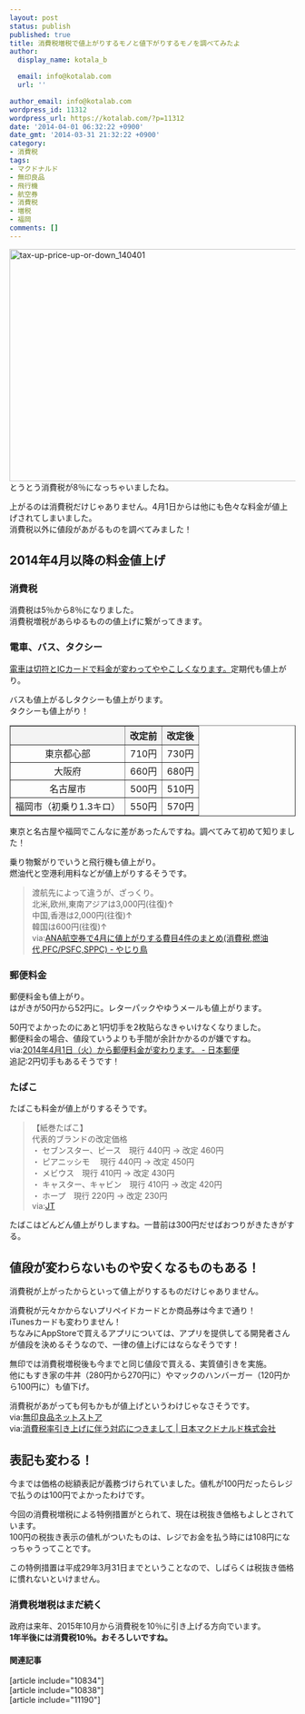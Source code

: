```yaml
---
layout: post
status: publish
published: true
title: 消費税増税で値上がりするモノと値下がりするモノを調べてみたよ
author:
  display_name: kotala_b

  email: info@kotalab.com
  url: ''

author_email: info@kotalab.com
wordpress_id: 11312
wordpress_url: https://kotalab.com/?p=11312
date: '2014-04-01 06:32:22 +0900'
date_gmt: '2014-03-31 21:32:22 +0900'
category:
- 消費税
tags:
- マクドナルド
- 無印良品
- 飛行機
- 航空券
- 消費税
- 増税
- 福岡
comments: []
---
```

<p><img src="https://kotalab.com/wp-content/uploads/tax-up-price-up-or-down_140401-546x409.jpg" alt="tax-up-price-up-or-down_140401" width="546" height="409" class="alignnone size-large wp-image-11316" /><br />
とうとう消費税が8％になっちゃいましたね。</p>
<p>上がるのは消費税だけじゃありません。4月1日からは他にも色々な料金が値上げされてしまいました。<br />
消費税以外に値段があがるものを調べてみました！</p>
<!--more-->
<h2>2014年4月以降の料金値上げ</h2>
<h3>消費税</h3>
<p>消費税は5％から8％になりました。<br />
消費税増税があらゆるものの値上げに繋がってきます。</p>
<h3>電車、バス、タクシー</h3>
<p><a href="https://kotalab.com/train-fare-rise-in-price" title="消費税増税に伴って鉄道各社が運賃値上げ！？2014年4月1日から電車の料金がややこしくなるおそれ。">電車は切符とICカードで料金が変わってややこしくなります。</a>定期代も値上がり。</p>
<p>バスも値上がるしタクシーも値上がります。<br />
タクシーも値上がり！</p>
<table border="1" width="100%" align="center">
<tbody>
<tr bgcolor="#f3f3f3" align="center">
<th></th>
<th>改定前</th>
<th>改定後</th>
</tr>
<tr align="center">
<td>東京都心部</td>
<td>710円</td>
<td>730円</td>
</tr>
<tr align="center">
<td>大阪府</td>
<td>660円</td>
<td>680円</td>
</tr>
<tr align="center">
<td>名古屋市</td>
<td>500円</td>
<td>510円</td>
</tr>
<tr align="center">
<td>福岡市（初乗り1.3キロ）</td>
<td>550円</td>
<td>570円</td>
</tr>
</tbody>
</table>
<p>東京と名古屋や福岡でこんなに差があったんですね。調べてみて初めて知りました！</p>
<p>乗り物繋がりでいうと飛行機も値上がり。<br />
燃油代と空港利用料などが値上がりするそうです。</p>
<blockquote><p>渡航先によって違うが、ざっくり。<br />
北米,欧州,東南アジアは3,000円(往復)&uarr;<br />
中国,香港は2,000円(往復)&uarr;<br />
韓国は600円(往復)&uarr;<br />
via:<a href="http://tonogata.hatenablog.com/entry/2014/02/16/100511" target="_blank">ANA航空券で4月に値上がりする費目4件のまとめ(消費税,燃油代,PFC/PSFC,SPPC) - やじり鳥</a></p></blockquote>
<h3>郵便料金</h3>
<p>郵便料金も値上がり。<br />
はがきが50円から52円に。レターパックやゆうメールも値上がります。</p>
<p>50円でよかったのにあと1円切手を2枚貼らなきゃいけなくなりました。<br />
郵便料金の場合、値段ていうよりも手間が余計かかるのが嫌ですね。<br />
via:<a href="http://www.post.japanpost.jp/lpo/tax2014/" target="_blank">2014年4月1日（火）から郵便料金が変わります。 - 日本郵便</a><br />
追記:2円切手もあるそうです！</p>
<h3>たばこ</h3>
<p>たばこも料金が値上がりするそうです。</p>
<blockquote><p>【紙巻たばこ】<br />
代表的ブランドの改定価格<br />
・ セブンスター、ピース　現行 440円 &rarr; 改定 460円<br />
・ ピアニッシモ　 現行 440円 &rarr; 改定 450円<br />
・ メビウス　現行 410円 &rarr; 改定 430円<br />
・ キャスター、キャビン　現行 410円 &rarr; 改定 420円<br />
・ ホープ　現行 220円 &rarr; 改定 230円<br />
via:<a href="http://www.jti.co.jp/investors/press_releases/2014/pdf/20140228_J01.pdf" target="_blank">JT</a>
</p></blockquote>
<p>たばこはどんどん値上がりしますね。一昔前は300円だせばおつりがきたきがする。</p>
<h2>値段が変わらないものや安くなるものもある！</h2>
<p>消費税が上がったからといって値上がりするものだけじゃありません。</p>
<p>消費税が元々かからないプリペイドカードとか商品券は今まで通り！<br />
iTunesカードも変わりません！<br />
ちなみに<span class="b">AppStoreで買えるアプリについては、アプリを提供してる開発者さんが値段を決めるそうなので、一律の値上げにはならなそうです！</span></p>
<p>無印では消費税増税後も今までと同じ値段で買える、実質値引きを実施。<br />
他にもすき家の牛丼（280円から270円に）やマックのハンバーガー（120円から100円に）も値下げ。</p>
<p>消費税があがっても何もかもが値上げというわけじゃなさそうです。<br />
via:<a href="http://www.muji.net/store/" target="_blank">無印良品ネットストア</a><br />
via:<a href="http://digitalpr.jp/r/7088" target="_blank">消費税率引き上げに伴う対応につきまして | 日本マクドナルド株式会社</a></p>
<h2>表記も変わる！</h2>
<p>今までは価格の総額表記が義務づけられていました。値札が100円だったらレジで払うのは100円でよかったわけです。</p>
<p>今回の消費税増税による特例措置がとられて、現在は税抜き価格もよしとされています。<br />
100円の税抜き表示の値札がついたものは、レジでお金を払う時には108円になっちゃうってことです。</p>
<p>この特例措置は平成29年3月31日までということなので、しばらくは税抜き価格に慣れないといけません。</p>
<h3>消費税増税はまだ続く</h3>
<p>政府は来年、2015年10月から消費税を10％に引き上げる方向でいます。<br />
<strong>1年半後には消費税10％。おそろしいですね。</strong></p>
<h4 class="rel">関連記事</h4>
<p>[article include="10834"]<br />
[article include="10838"]<br />
[article include="11190"]</p>
